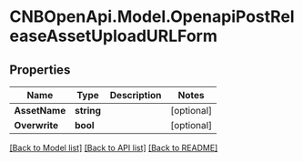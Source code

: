 # CNBOpenApi.Model.OpenapiPostReleaseAssetUploadURLForm

## Properties

Name | Type | Description | Notes
------------ | ------------- | ------------- | -------------
**AssetName** | **string** |  | [optional] 
**Overwrite** | **bool** |  | [optional] 

[[Back to Model list]](../../README.md#documentation-for-models) [[Back to API list]](../../README.md#documentation-for-api-endpoints) [[Back to README]](../../README.md)

